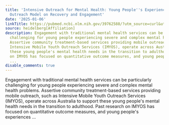 ```yaml
---
title: 'Intensive Outreach for Mental Health: Young People''s Experiences of an Intensive
  Outreach Model on Recovery and Engagement'
date: '2025-01-06'
linkTitle: https://pubmed.ncbi.nlm.nih.gov/39762588/?utm_source=curl&utm_medium=rss&utm_campaign=pubmed-2&utm_content=1FakS-2QOkCT8HsMOQP1bCRQ4YzyumYOmxmF0moLsQ3dFB1E9V&fc=20220326224207&ff=20250107170841&v=2.18.0.post9+e462414
source: heidelberg[Affiliation]
description: Engagement with traditional mental health services can be particularly
  challenging for young people experiencing severe and complex mental health problems.
  Assertive community treatment-based services providing mobile outreach, such as
  Intensive Mobile Youth Outreach Services (IMYOS), operate across Australia to support
  these young people's mental health needs in the transition to adulthood. Past research
  on IMYOS has focused on quantitative outcome measures, and young people's experiences
  ...
disable_comments: true
---
```

Engagement with traditional mental health services can be particularly challenging for young people experiencing severe and complex mental health problems. Assertive community treatment-based services providing mobile outreach, such as Intensive Mobile Youth Outreach Services (IMYOS), operate across Australia to support these young people's mental health needs in the transition to adulthood. Past research on IMYOS has focused on quantitative outcome measures, and young people's experiences ...